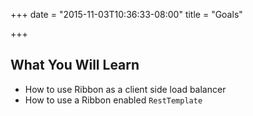 +++
date = "2015-11-03T10:36:33-08:00"
title = "Goals"

+++

## What You Will Learn

* How to use Ribbon as a client side load balancer
* How to use a Ribbon enabled `RestTemplate`

